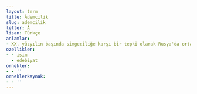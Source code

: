 ```yaml
---
layout: term
title: Âdemcilik
slug: ademcilik
letter: Â
lisan: Türkçe
anlamlar:
- XX. yüzyılın başında simgeciliğe karşı bir tepki olarak Rusya'da ortaya çıkan bir edebiyat akımı
ozellikler:
- - isim
  - edebiyat
ornekler:
- - ''
orneklerkaynak:
- - ''
---
```


